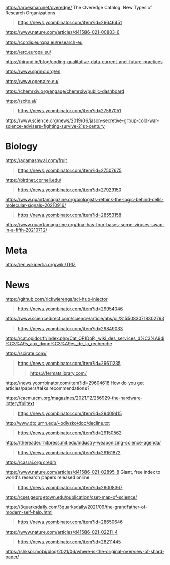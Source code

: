 https://arbesman.net/overedge/ The Overedge Catalog: New Types of Research Organizations
> https://news.ycombinator.com/item?id=26646451

https://www.nature.com/articles/d41586-021-00883-6

https://cordis.europa.eu/research-eu

https://erc.europa.eu/

https://hirund.in/blog/coding-qualitative-data-current-and-future-practices

https://www.sprind.org/en

https://www.openaire.eu/

https://chemrxiv.org/engage/chemrxiv/public-dashboard

https://scite.ai/
> https://news.ycombinator.com/item?id=27567051

https://www.science.org/news/2019/06/jason-secretive-group-cold-war-science-advisers-fighting-survive-21st-century

# Biology
https://adamashwal.com/fruit
> https://news.ycombinator.com/item?id=27507675

https://birdnet.cornell.edu/
> https://news.ycombinator.com/item?id=27929150

https://www.quantamagazine.org/biologists-rethink-the-logic-behind-cells-molecular-signals-20210916/
> https://news.ycombinator.com/item?id=28553158

https://www.quantamagazine.org/dna-has-four-bases-some-viruses-swap-in-a-fifth-20210712/

# Meta
https://en.wikipedia.org/wiki/TRIZ

# News
https://github.com/rickwierenga/sci-hub-injector
> https://news.ycombinator.com/item?id=29954046

https://www.sciencedirect.com/science/article/abs/pii/S1550830718302763
> https://news.ycombinator.com/item?id=29849033

https://cat.opidor.fr/index.php/Cat_OPIDoR,_wiki_des_services_d%C3%A9di%C3%A9s_aux_donn%C3%A9es_de_la_recherche

https://scirate.com/
> https://news.ycombinator.com/item?id=29611235
> > https://fermatslibrary.com/

https://news.ycombinator.com/item?id=29604618 How do you get articles/papers/talks recommendations?

https://cacm.acm.org/magazines/2021/12/256929-the-hardware-lottery/fulltext
> https://news.ycombinator.com/item?id=29409415

http://www.dtc.umn.edu/~odlyzko/doc/decline.txt
> https://news.ycombinator.com/item?id=29150562

https://thereader.mitpress.mit.edu/industry-weaponizing-science-agenda/
> https://news.ycombinator.com/item?id=29161872

https://casrai.org/credit/

https://www.nature.com/articles/d41586-021-02895-8 Giant, free index to world's research papers released online
> https://news.ycombinator.com/item?id=29008367

https://cset.georgetown.edu/publication/cset-map-of-science/

https://3quarksdaily.com/3quarksdaily/2021/09/the-grandfather-of-modern-self-help.html
> https://news.ycombinator.com/item?id=28650646

https://www.nature.com/articles/d41586-021-02211-4
> https://news.ycombinator.com/item?id=28211445

https://shkspr.mobi/blog/2021/06/where-is-the-original-overview-of-shard-paper/


